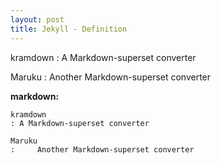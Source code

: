 ```yaml
---
layout: post
title: Jekyll - Definition
---
```


kramdown
: A Markdown-superset converter

Maruku
:     Another Markdown-superset converter

<!--more-->

**markdown:**

    kramdown
    : A Markdown-superset converter

    Maruku
    :     Another Markdown-superset converter